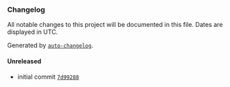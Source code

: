 ### Changelog

All notable changes to this project will be documented in this file. Dates are displayed in UTC.

Generated by [`auto-changelog`](https://github.com/CookPete/auto-changelog).

#### Unreleased

- initial commit [`7d99288`](https://github.com/wernerglinka/metalsmith-simple-pagination/commit/7d992881c186e5b6df54bdca666abb4729235540)

